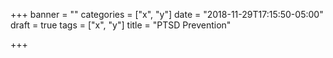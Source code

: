+++
banner = ""
categories = ["x", "y"]
date = "2018-11-29T17:15:50-05:00"
draft = true
tags = ["x", "y"]
title = "PTSD Prevention"

+++

